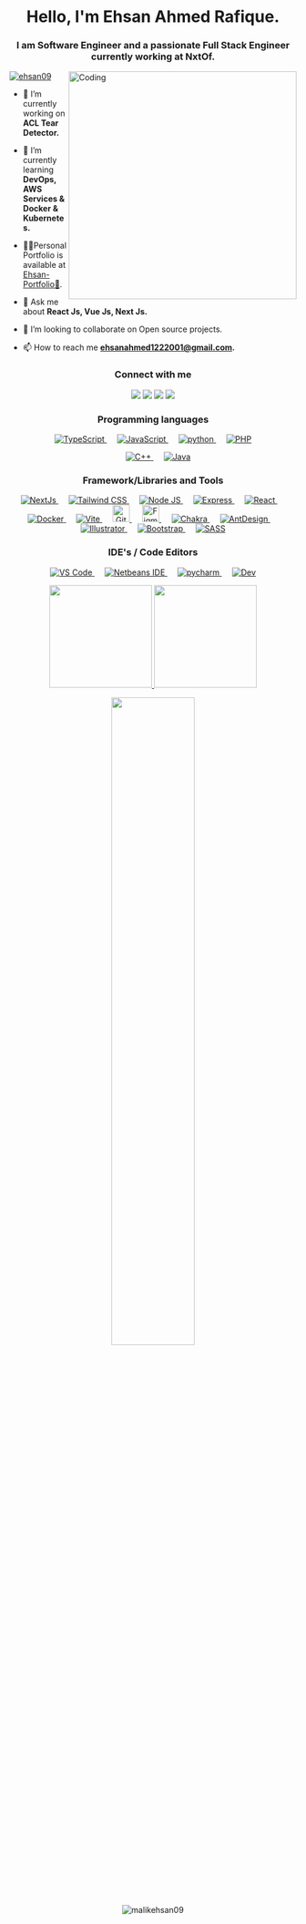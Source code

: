<h1 align="center">Hello, I'm Ehsan Ahmed Rafique.</h1>
<h3 align="center">I am Software Engineer and a passionate Full Stack Engineer currently working at NxtOf.</h3>

<img align ="right" alt ="Coding" width ="400" src="https://raw.githubusercontent.com/hasibul-hasan-shuvo/hasibul-hasan-shuvo/main/images/coding-boy.gif">
<p align="left"> <a href="https://twitter.com/ehsan09" target="blank"><img src="https://img.shields.io/twitter/follow/ehsan09?logo=twitter&style=for-the-badge" alt="ehsan09" /></a> </p>


- 🔭 I’m currently working on **ACL Tear Detector.**

- 🌱 I’m currently learning **DevOps, AWS Services & Docker & Kubernetes.**

- 👨‍💻Personal Portfolio is available at [Ehsan-Portfolio🔗](https://ehsan-portfolio-umber.vercel.app/).

- 💬 Ask me about **React Js, Vue Js, Next Js.**

- 🤝 I’m looking to collaborate on Open source projects.

- 📫 How to reach me **ehsanahmed1222001@gmail.com.**

<!--:Social Media Links!-->
<div align="center">
<h3 align="center">Connect with me</h3>
<a href = "https://www.facebook.com/captainWaheed43/"><img src="https://img.icons8.com/color/48/000000/facebook.png"/></a>
<a href = "https://www.instagram.com/captain_waheed_/"><img src="https://img.icons8.com/fluent/48/000000/instagram-new.png"/></a>
<a href = "https://www.linkedin.com/in/abdul-waheed781/"><img src="https://img.icons8.com/fluent/48/000000/linkedin.png"/></a>
<a href = "https://twitter.com/captainWaheed43"><img src="https://img.icons8.com/fluent/48/000000/twitterx.png"/></a>
</div>

<div align="center" >
<p > 
<h3 >Programming languages</h3>  
  <a href="#">
    <img alt="TypeScript" src="https://img.shields.io/badge/typescript-%23007ACC.svg?style=for-the-badge&logo=typescript&logoColor=white"/>
  </a>&emsp;
<a href="#">
    <img alt="JavaScript" src="https://img.shields.io/badge/JavaScript-323330?style=for-the-badge&logo=javascript&logoColor=F7DF1E"/>
  </a> &emsp;
  <a href="#">
    <img alt="python" src="https://img.shields.io/badge/python-3670A0?style=for-the-badge&logo=python&logoColor=ffdd54"/>
  </a>
&emsp;
<a href="#">
    <img alt="PHP" src="https://img.shields.io/badge/php-%23777BB4.svg?style=for-the-badge&logo=php&logoColor=white"/>
</a>
  
  &emsp;
<a href="#">
    <img alt="C++" src="https://img.shields.io/badge/C%2B%2B-00599C?style=for-the-badge&logo=c%2B%2B&logoColor=white"/>
  </a>
  &emsp;
<a href="#">
    <img alt="Java" src="https://img.shields.io/badge/Java-ED8B00?style=for-the-badge&logo=java&logoColor=white"/>
  </a>
 
</p>

</div>
<div align="center" >
<p >

  <h3 >Framework/Libraries and Tools</h3>

  <a href="#" target="_blank"> 
     <img alt="NextJs" src="https://img.shields.io/badge/Next-black?style=for-the-badge&logo=next.js&logoColor=white">
   </a>
   &emsp;
   <a href="#" target="_blank"> 
     <img alt="Tailwind CSS" src="https://img.shields.io/badge/tailwindcss-%2338B2AC.svg?style=for-the-badge&logo=tailwind-css&logoColor=white">
   </a>
   &emsp;
   <a href="#" target="_blank"> 
     <img alt="Node JS" src="https://img.shields.io/badge/node.js-6DA55F?style=for-the-badge&logo=node.js&logoColor=white">
   </a>  &emsp;
   <a href="#" target="_blank"> 
    <img alt="Express" src="https://img.shields.io/badge/express.js-%23404d59.svg?style=for-the-badge&logo=express&logoColor=%2361DAFB"/>
  </a>&emsp;
   <a href="#" target="_blank"> 
    <img alt="React" src="https://img.shields.io/badge/react-%2320232a.svg?style=for-the-badge&logo=react&logoColor=%2361DAFB"/>
  </a> &emsp;
   <a href="#" target="_blank"> 
    <img alt="Docker" src="https://img.shields.io/badge/docker-%230db7ed.svg?style=for-the-badge&logo=docker&logoColor=white"/>
  </a>&emsp;
    <a href="#" target="_blank"> 
     <img alt="Vite" src="https://img.shields.io/badge/vite-%23646CFF.svg?style=for-the-badge&logo=vite&logoColor=white">
   </a>
   &emsp;
  <a href="#" target="_blank"> 
    <img alt="GitHub" src="https://img.shields.io/badge/GitHub-100000?style=for-the-badge&logo=github&logoColor=white" height="30px"/>
  </a>
  &emsp;
  <a href="#" target="_blank"> 
    <img alt="Figma" src="https://img.shields.io/badge/Figma-100000?style=for-the-badge&logo=figma&logoColor=blue" height="30px"/>
  </a> &emsp;
   <a href="#" target="_blank"> 
    <img alt="Chakra" src="https://img.shields.io/badge/chakra-%234ED1C5.svg?style=for-the-badge&logo=chakraui&logoColor=white"/>
  </a> &emsp;
   <a href="#" target="_blank"> 
    <img alt="AntDesign" src="https://img.shields.io/badge/-AntDesign-%230170FE?style=for-the-badge&logo=ant-design&logoColor=white"/>
  </a>&emsp;
   <a href="#" target="_blank"> 
    <img alt="Illustrator" src="https://img.shields.io/badge/Adobe-illustrator-31A8FF?style=for-the-badge&logo=Adobe-illustrator&labelColor=0a446b&logoWidth=15"/>
  </a> &emsp;
  <a href="#" target="_blank"> 
     <img alt="Bootstrap" src="https://img.shields.io/badge/Bootstrap-563D7C?style=for-the-badge&logo=bootstrap&logoColor=white">
   </a>
   &emsp;
  <a href="#" target="_blank"> 
    <img alt="SASS" src="https://img.shields.io/badge/SASS-hotpink.svg?style=for-the-badge&logo=SASS&logoColor=white"/>
  </a>
</p>
</div>

<div align="center">
<p > 
  <h3 >IDE's / Code Editors</h3> 
  <a href="#" target="_blank"> 
    <img alt="VS Code" src="https://img.shields.io/badge/Visual_Studio_Code-0078D4?style=for-the-badge&logo=visual%20studio%20code&logoColor=white"/>
  </a>
    &emsp;
  <a href="#" target="_blank"> 
    <img alt="Netbeans IDE" src="https://img.shields.io/badge/NetBeansIDE-1B6AC6.svg?style=for-the-badge&logo=apache-netbeans-ide&logoColor=white"/>
  </a>
   &emsp;
  <a href="#" target="_blank"> 
   <img alt="pycharm"src="https://img.shields.io/badge/pycharm-143?style=for-the-badge&logo=pycharm&logoColor=black&color=black&labelColor=green"/>
  </a>
   &emsp;
  <a href="#" target="_blank"> 
    <img alt="Dev" src="https://img.shields.io/badge/Dev-001576.svg?style=for-the-badge&logo=Dev&logoColor=blue"/>
  </a>
</p>
</div>

<p align="center">
<a href="#">
  <img height="180em" src="https://github-readme-stats.vercel.app/api?username=captainWaheed&show_icons=true&theme=tokyonight&hide_border=true"/>
  <img height="180em" src="https://github-readme-stats.vercel.app/api/top-langs/?username=captainwaheed&layout=compact&langs_count=8&theme=tokyonight&hide_border=true"/>
</a>
  <p align="center">
  <img width="54%" src="https://streak-stats.demolab.com?user=captainwaheed&theme=tokyonight&hide_border=true" />
  </p>
</p>
</p>
</p>
<p align="center">
  <img align="center" src="https://github-readme-stats.vercel.app/api/top-langs?username=malikehsan09&show_icons=true&locale=en&layout=compact&theme=radical&bg_color=0D1117&title_color=F85D7F&text_color=FFFFFF&icon_color=F85D7F&border_color=30363D" alt="malikehsan09" />
</p>

